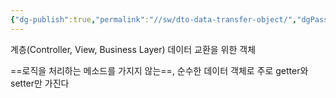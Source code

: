 ```yaml
---
{"dg-publish":true,"permalink":"//sw/dto-data-transfer-object/","dgPassFrontmatter":true}
---
```


계층(Controller, View, Business Layer) 데이터 교환을 위한 객체

==로직을 처리하는 메소드를 가지지 않는==, 순수한 데이터 객체로
주로 getter와 setter만 가진다